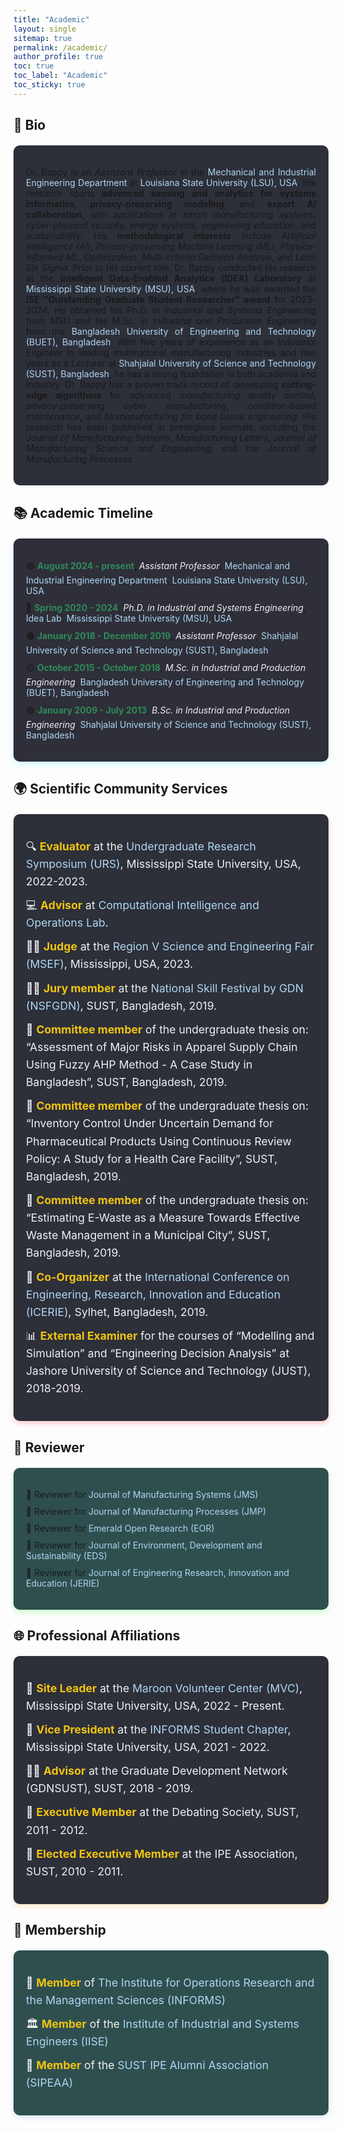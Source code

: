 ```yaml
---
title: "Academic"
layout: single
sitemap: true
permalink: /academic/
author_profile: true
toc: true
toc_label: "Academic"
toc_sticky: true
---
```


## 📝 Bio

<div class="callout-box" style="padding: 20px; background-color: #2D2F39; border-radius: 10px; box-shadow: 0 4px 8px rgba(255, 255, 255, 0.2); margin-top: 20px;">
  <p style="text-align: justify;">Dr. Bappy is an <em>Assistant Professor</em> in the <a href="https://www.lsu.edu/eng/mie/" style="color: #AED6F1; text-decoration: none;">Mechanical and Industrial Engineering Department</a> at <a href="https://www.lsu.edu/" style="color: #AED6F1; text-decoration: none;">Louisiana State University (LSU), USA</a>. His research spans <strong class="highlighted-text">advanced sensing and analytics for systems informatics</strong>, <strong class="highlighted-text">privacy-preserving modeling</strong>, and <strong class="highlighted-text">expert AI collaboration</strong>, with applications in <em>smart manufacturing systems</em>, <em>cyber-physical security</em>, <em>energy systems</em>, <em>engineering education</em>, and <em>sustainability</em>. His <strong class="highlighted-text">methodological interests</strong> include <em>Artificial Intelligence (AI)</em>, <em>Privacy-preserving Machine Learning (ML)</em>, <em>Physics-informed ML</em>, <em>Optimization</em>, <em>Multi-criteria Decision Analysis</em>, and <em>Lean Six Sigma</em>. Prior to his current role, Dr. Bappy conducted his research at the <strong class="highlighted-text">Intelligent Data-Enabled Analytics (IDEA) Laboratory</strong> at <a href="https://www.msstate.edu/" style="color: #AED6F1; text-decoration: none;">Mississippi State University (MSU), USA</a>, where he was awarded the <strong class="highlighted-text">ISE “Outstanding Graduate Student Researcher” award</strong> for 2023-2024. He obtained his Ph.D. in <em>Industrial and Systems Engineering</em> from MSU and his M.Sc. in <em>Industrial and Production Engineering</em> from the <a href="https://www.buet.ac.bd/web/#/" style="color: #AED6F1; text-decoration: none;">Bangladesh University of Engineering and Technology (BUET), Bangladesh</a>. With five years of experience as an <em>Industrial Engineer</em> in leading multinational manufacturing industries and two years as a <em>Lecturer</em> at <a href="https://www.sust.edu/" style="color: #AED6F1; text-decoration: none;">Shahjalal University of Science and Technology (SUST), Bangladesh</a>, he has a strong foundation in both academia and industry. Dr. Bappy has a proven track record of developing <strong class="highlighted-text">cutting-edge algorithms</strong> for <em>advanced manufacturing quality control</em>, <em>privacy-preserving cyber manufacturing</em>, <em>condition-based maintenance</em>, and <em>biomanufacturing for bone tissue engineering</em>. His research has been published in prestigious journals, including the <em>Journal of Manufacturing Systems</em>, <em>Manufacturing Letters</em>, <em>Journal of Manufacturing Science and Engineering</em>, and the <em>Journal of Manufacturing Processes</em>.</p>
</div>

## 📚 Academic Timeline

<div class="callout-box" style="padding: 20px; background-color: #2E2F39; border-radius: 10px; box-shadow: 0 4px 8px rgba(0, 255, 255, 0.2); margin-top: 20px;">
  <ul style="list-style-type: none; padding-left: 0;">
    <li style="margin-bottom: 10px;">🟣 <strong><span style="color:#2E8B57;">August 2024 - present</span></strong>, <span style="font-style: italic; color:#F0F0F0;">Assistant Professor</span>, <a href="https://www.lsu.edu/eng/mie/" style="color: #AED6F1; text-decoration: none;">Mechanical and Industrial Engineering Department</a>, <a href="https://www.lsu.edu/" style="color: #AED6F1; text-decoration: none;">Louisiana State University (LSU), USA</a></li>
    <li style="margin-bottom: 10px;">🔵 <strong><span style="color:#2E8B57;">Spring 2020 - 2024</span></strong>, <span style="font-style: italic; color:#F0F0F0;">Ph.D. in Industrial and Systems Engineering</span>, <a href="https://www.theidealab-tian.com/" style="color: #AED6F1; text-decoration: none;">Idea Lab</a>, <a href="https://www.msstate.edu/" style="color: #AED6F1; text-decoration: none;">Mississippi State University (MSU), USA</a></li>
    <li style="margin-bottom: 10px;">🟠 <strong><span style="color:#2E8B57;">January 2018 - December 2019</span></strong>, <span style="font-style: italic; color:#F0F0F0;">Assistant Professor</span>, <a href="https://www.sust.edu/" style="color: #AED6F1; text-decoration: none;">Shahjalal University of Science and Technology (SUST), Bangladesh</a></li>
    <li style="margin-bottom: 10px;">🟡 <strong><span style="color:#2E8B57;">October 2015 - October 2018</span></strong>, <span style="font-style: italic; color:#F0F0F0;">M.Sc. in Industrial and Production Engineering</span>, <a href="https://www.buet.ac.bd/web/#/" style="color: #AED6F1; text-decoration: none;">Bangladesh University of Engineering and Technology (BUET), Bangladesh</a></li>
    <li style="margin-bottom: 10px;">🟢 <strong><span style="color:#2E8B57;">January 2009 - July 2013</span></strong>, <span style="font-style: italic; color:#F0F0F0;">B.Sc. in Industrial and Production Engineering</span>, <a href="https://www.sust.edu/" style="color: #AED6F1; text-decoration: none;">Shahjalal University of Science and Technology (SUST), Bangladesh</a></li>
  </ul>
</div>

## 🌍 Scientific Community Services

<div class="callout-box" style="padding: 20px; background-color: #2D2F39; border-radius: 10px; box-shadow: 0 4px 8px rgba(255, 0, 0, 0.2); margin-top: 20px;">
  <ul style="list-style-type: none; padding-left: 0; font-size: 1.1rem; line-height: 1.6; color: #F0F0F0;">
    <li style="margin-bottom: 10px;">🔍 <strong style="color: #F1C40F;">Evaluator</strong> at the <a href="https://www.urcd.msstate.edu/symposium/spring" style="color: #AED6F1; text-decoration: none;">Undergraduate Research Symposium (URS)</a>, Mississippi State University, USA, 2022-2023.</li>
    <li style="margin-bottom: 10px;">💻 <strong style="color: #F1C40F;">Advisor</strong> at <a href="https://ciol-researchlab.github.io/" style="color: #AED6F1; text-decoration: none;">Computational Intelligence and Operations Lab</a>.</li>
    <li style="margin-bottom: 10px;">👩‍⚖️ <strong style="color: #F1C40F;">Judge</strong> at the <a href="https://www.sciencefair.msstate.edu/" style="color: #AED6F1; text-decoration: none;">Region V Science and Engineering Fair (MSEF)</a>, Mississippi, USA, 2023.</li>
    <li style="margin-bottom: 10px;">👨‍⚖️ <strong style="color: #F1C40F;">Jury member</strong> at the <a href="https://www.bishwobiddaloy.com/archives/1698" style="color: #AED6F1; text-decoration: none;">National Skill Festival by GDN (NSFGDN)</a>, SUST, Bangladesh, 2019.</li>
    <li style="margin-bottom: 10px;">📝 <strong style="color: #F1C40F;">Committee member</strong> of the undergraduate thesis on: “Assessment of Major Risks in Apparel Supply Chain Using Fuzzy AHP Method - A Case Study in Bangladesh”, SUST, Bangladesh, 2019.</li>
    <li style="margin-bottom: 10px;">📝 <strong style="color: #F1C40F;">Committee member</strong> of the undergraduate thesis on: “Inventory Control Under Uncertain Demand for Pharmaceutical Products Using Continuous Review Policy: A Study for a Health Care Facility”, SUST, Bangladesh, 2019.</li>
    <li style="margin-bottom: 10px;">📝 <strong style="color: #F1C40F;">Committee member</strong> of the undergraduate thesis on: “Estimating E-Waste as a Measure Towards Effective Waste Management in a Municipal City”, SUST, Bangladesh, 2019.</li>
    <li style="margin-bottom: 10px;">🤝 <strong style="color: #F1C40F;">Co-Organizer</strong> at the <a href="https://www.sust.edu/icerie2019/topic.php" style="color: #AED6F1; text-decoration: none;">International Conference on Engineering, Research, Innovation and Education (ICERIE)</a>, Sylhet, Bangladesh, 2019.</li>
    <li style="margin-bottom: 10px;">📊 <strong style="color: #F1C40F;">External Examiner</strong> for the courses of “Modelling and Simulation” and “Engineering Decision Analysis” at Jashore University of Science and Technology (JUST), 2018-2019.</li>
  </ul>
</div>

## 🏅 Reviewer

<div class="callout-box" style="padding: 20px; background-color: #2F4F4F; border-radius: 10px; box-shadow: 0 4px 8px rgba(0, 255, 0, 0.2); margin-top: 20px;">
  <ul style="list-style-type: none; padding-left: 0;">
    <li style="margin-bottom: 10px;">📄 Reviewer for <a href="https://www.sciencedirect.com/journal/journal-of-manufacturing-systems" style="color: #AED6F1; text-decoration: none;">Journal of Manufacturing Systems (JMS)</a></li>
    <li style="margin-bottom: 10px;">📄 Reviewer for <a href="https://www.sciencedirect.com/journal/journal-of-manufacturing-processes" style="color: #AED6F1; text-decoration: none;">Journal of Manufacturing Processes (JMP)</a></li>
    <li style="margin-bottom: 10px;">📄 Reviewer for <a href="https://emeraldopenresearch.com/" style="color: #AED6F1; text-decoration: none;">Emerald Open Research (EOR)</a></li>
    <li style="margin-bottom: 10px;">📄 Reviewer for <a href="https://www.springer.com/journal/10668" style="color: #AED6F1; text-decoration: none;">Journal of Environment, Development and Sustainability (EDS)</a></li>
    <li style="margin-bottom: 10px;">📄 Reviewer for <a href="https://journals.sust.edu/jerie/" style="color: #AED6F1; text-decoration: none;">Journal of Engineering Research, Innovation and Education (JERIE)</a></li>
  </ul>
</div>

## 🌐 Professional Affiliations

<div class="callout-box" style="padding: 20px; background-color: #2D2F39; border-radius: 10px; box-shadow: 0 4px 8px rgba(255, 165, 0, 0.2); margin-top: 20px;">
  <ul style="list-style-type: none; padding-left: 0; font-size: 1.1rem; line-height: 1.6; color: #F0F0F0;">
    <li style="margin-bottom: 10px;">🌟 <strong style="color: #F1C40F;">Site Leader</strong> at the <a href="https://www.mvc.msstate.edu/about/" style="color: #AED6F1; text-decoration: none;">Maroon Volunteer Center (MVC)</a>, Mississippi State University, USA, 2022 - Present.</li>
    <li style="margin-bottom: 10px;">👥 <strong style="color: #F1C40F;">Vice President</strong> at the <a href="https://informsmsstate.wordpress.com/" style="color: #AED6F1; text-decoration: none;">INFORMS Student Chapter</a>, Mississippi State University, USA, 2021 - 2022.</li>
    <li style="margin-bottom: 10px;">👨‍💼 <strong style="color: #F1C40F;">Advisor</strong> at the Graduate Development Network (GDNSUST), SUST, 2018 - 2019.</li>
    <li style="margin-bottom: 10px;">💼 <strong style="color: #F1C40F;">Executive Member</strong> at the Debating Society, SUST, 2011 - 2012.</li>
    <li style="margin-bottom: 10px;">🏅 <strong style="color: #F1C40F;">Elected Executive Member</strong> at the IPE Association, SUST, 2010 - 2011.</li>
  </ul>
</div>

## 🎫 Membership

<div class="callout-box" style="padding: 20px; background-color: #2F4F4F; border-radius: 10px; box-shadow: 0 4px 8px rgba(100, 149, 237, 0.2); margin-top: 20px;">
  <ul style="list-style-type: none; padding-left: 0; font-size: 1.1rem; line-height: 1.6; color: #F0F0F0;">
    <li style="margin-bottom: 10px;">📜 <strong style="color: #F1C40F;">Member</strong> of <a href="https://www.mvc.msstate.edu/about/" style="color: #AED6F1; text-decoration: none;">The Institute for Operations Research and the Management Sciences (INFORMS)</a></li>
    <li style="margin-bottom: 10px;">🏛️ <strong style="color: #F1C40F;">Member</strong> of the <a href="https://www.iise.org/Home/" style="color: #AED6F1; text-decoration: none;">Institute of Industrial and Systems Engineers (IISE)</a></li>
    <li style="margin-bottom: 10px;">👥 <strong style="color: #F1C40F;">Member</strong> of the <a href="https://sipeaa.com/about" style="color: #AED6F1; text-decoration: none;">SUST IPE Alumni Association (SIPEAA)</a></li>
  </ul>
</div>
